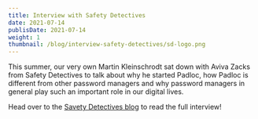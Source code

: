 ```yaml
---
title: Interview with Safety Detectives
date: 2021-07-14
publisDate: 2021-07-14
weight: 1
thumbnail: /blog/interview-safety-detectives/sd-logo.png
---
```


This summer, our very own Martin Kleinschrodt sat down with Aviva Zacks from Safety Detectives to talk about why he started Padloc, how Padloc is different from other password managers and why password managers in general play such an important role in our digital lives.

Head over to the [Savety Detectives blog](https://www.safetydetectives.com/blog/interview-martin-kleinschrodt-padloc/) to read the full interview!
